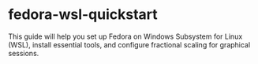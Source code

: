 # fedora-wsl-quickstart
This guide will help you set up Fedora on Windows Subsystem for Linux (WSL), install essential tools, and configure fractional scaling for graphical sessions.
